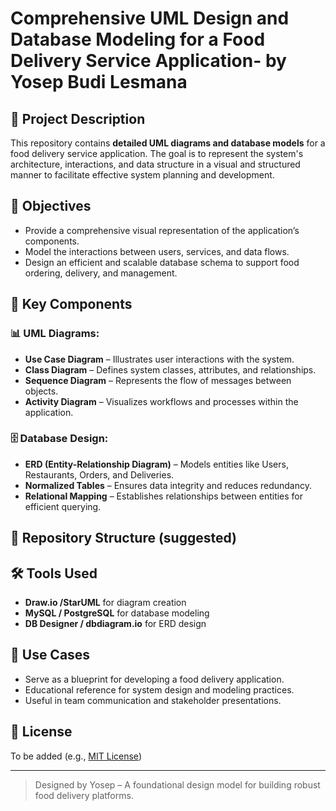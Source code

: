 # Comprehensive UML Design and Database Modeling for a Food Delivery Service Application- by Yosep Budi Lesmana

## 📘 Project Description
This repository contains **detailed UML diagrams and database models** for a food delivery service application. The goal is to represent the system's architecture, interactions, and data structure in a visual and structured manner to facilitate effective system planning and development.

## 🎯 Objectives
- Provide a comprehensive visual representation of the application’s components.
- Model the interactions between users, services, and data flows.
- Design an efficient and scalable database schema to support food ordering, delivery, and management.

## 🧩 Key Components
### 📊 UML Diagrams:
- **Use Case Diagram** – Illustrates user interactions with the system.
- **Class Diagram** – Defines system classes, attributes, and relationships.
- **Sequence Diagram** – Represents the flow of messages between objects.
- **Activity Diagram** – Visualizes workflows and processes within the application.

### 🗄️ Database Design:
- **ERD (Entity-Relationship Diagram)** – Models entities like Users, Restaurants, Orders, and Deliveries.
- **Normalized Tables** – Ensures data integrity and reduces redundancy.
- **Relational Mapping** – Establishes relationships between entities for efficient querying.

## 📁 Repository Structure (suggested)


## 🛠️ Tools Used
- **Draw.io /StarUML** for diagram creation
- **MySQL / PostgreSQL** for database modeling
- **DB Designer / dbdiagram.io** for ERD design

## 🚀 Use Cases
- Serve as a blueprint for developing a food delivery application.
- Educational reference for system design and modeling practices.
- Useful in team communication and stakeholder presentations.

## 📃 License
To be added (e.g., [MIT License](LICENSE))

---

> Designed by Yosep – A foundational design model for building robust food delivery platforms.

